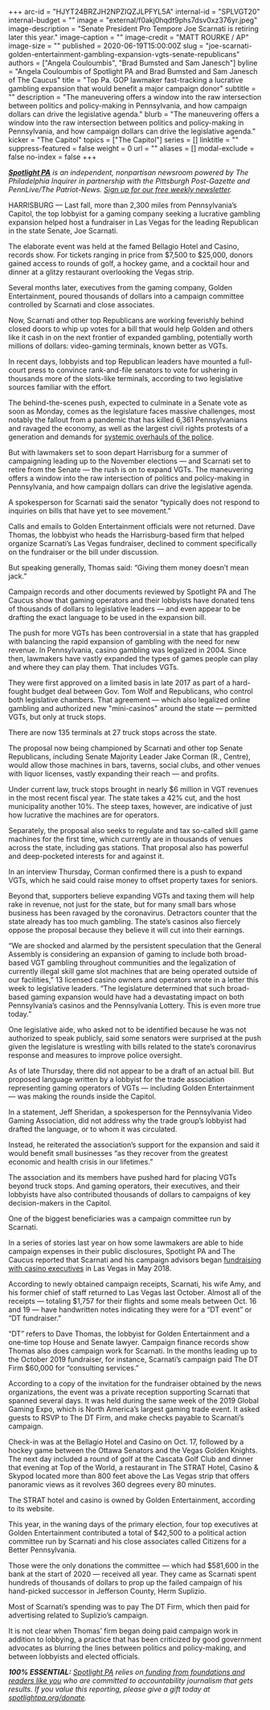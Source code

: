 +++
arc-id = "HJYT24BRZJH2NPZIQZJLPFYL5A"
internal-id = "SPLVGT20"
internal-budget = ""
image = "external/f0akj0hqdt9phs7dsv0xz376yr.jpeg"
image-description = "Senate President Pro Tempore Joe Scarnati is retiring later this year."
image-caption = ""
image-credit = "MATT ROURKE / AP"
image-size = ""
published = 2020-06-19T15:00:00Z
slug = "joe-scarnati-golden-entertainment-gambling-expansion-vgts-senate-republicans"
authors = ["Angela Couloumbis", "Brad Bumsted and Sam Janesch"]
byline = "Angela Couloumbis of Spotlight PA and Brad Bumsted and Sam Janesch of The Caucus"
title = "Top Pa. GOP lawmaker fast-tracking a lucrative gambling expansion that would benefit a major campaign donor"
subtitle = ""
description = "The maneuvering offers a window into the raw intersection between politics and policy-making in Pennsylvania, and how campaign dollars can drive the legislative agenda."
blurb = "The maneuvering offers a window into the raw intersection between politics and policy-making in Pennsylvania, and how campaign dollars can drive the legislative agenda."
kicker = "The Capitol"
topics = ["The Capitol"]
series = []
linktitle = ""
suppress-featured = false
weight = 0
url = ""
aliases = []
modal-exclude = false
no-index = false
+++

<a href="https://www.spotlightpa.org/"><i><b>Spotlight PA</b></i></a><i> is an independent, nonpartisan newsroom powered by The Philadelphia Inquirer in partnership with the Pittsburgh Post-Gazette and PennLive/The Patriot-News. </i><a href="https://www.spotlightpa.org/newsletters"><i>Sign up for our free weekly newsletter</i></a><i>.</i>

HARRISBURG — Last fall, more than 2,300 miles from Pennsylvania’s Capitol, the top lobbyist for a gaming company seeking a lucrative gambling expansion helped host a fundraiser in Las Vegas for the leading Republican in the state Senate, Joe Scarnati.

The elaborate event was held at the famed Bellagio Hotel and Casino, records show. For tickets ranging in price from $7,500 to $25,000, donors gained access to rounds of golf, a hockey game, and a cocktail hour and dinner at a glitzy restaurant overlooking the Vegas strip.

Several months later, executives from the gaming company, Golden Entertainment, poured thousands of dollars into a campaign committee controlled by Scarnati and close associates.

Now, Scarnati and other top Republicans are working feverishly behind closed doors to whip up votes for a bill that would help Golden and others like it cash in on the next frontier of expanded gambling, potentially worth millions of dollars: video-gaming terminals, known better as VGTs.

In recent days, lobbyists and top Republican leaders have mounted a full-court press to convince rank-and-file senators to vote for ushering in thousands more of the slots-like terminals, according to two legislative sources familiar with the effort.

The behind-the-scenes push, expected to culminate in a Senate vote as soon as Monday, comes as the legislature faces massive challenges, most notably the fallout from a pandemic that has killed 6,361 Pennsylvanians and ravaged the economy, as well as the largest civil rights protests of a generation and demands for <a href="https://www.spotlightpa.org/news/2020/06/pennsylvania-police-misconduct-database-george-floyd/" target=_blank>systemic overhauls of the police</a>.

<script src="https://www.spotlightpa.org/embed.js" async></script><div data-spl-embed-version="1" data-spl-src="https://www.spotlightpa.org/embeds/donate/"></div>


But with lawmakers set to soon depart Harrisburg for a summer of campaigning leading up to the November elections — and Scarnati set to retire from the Senate — the rush is on to expand VGTs. The maneuvering offers a window into the raw intersection of politics and policy-making in Pennsylvania, and how campaign dollars can drive the legislative agenda.

A spokesperson for Scarnati said the senator “typically does not respond to inquiries on bills that have yet to see movement.”

Calls and emails to Golden Entertainment officials were not returned. Dave Thomas, the lobbyist who heads the Harrisburg-based firm that helped organize Scarnati’s Las Vegas fundraiser, declined to comment specifically on the fundraiser or the bill under discussion.

But speaking generally, Thomas said: “Giving them money doesn’t mean jack.”

Campaign records and other documents reviewed by Spotlight PA and The Caucus show that gaming operators and their lobbyists have donated tens of thousands of dollars to legislative leaders — and even appear to be drafting the exact language to be used in the expansion bill.

The push for more VGTs has been controversial in a state that has grappled with balancing the rapid expansion of gambling with the need for new revenue. In Pennsylvania, casino gambling was legalized in 2004. Since then, lawmakers have vastly expanded the types of games people can play and where they can play them. That includes VGTs.

They were first approved on a limited basis in late 2017 as part of a hard-fought budget deal between Gov. Tom Wolf and Republicans, who control both legislative chambers. That agreement — which also legalized online gambling and authorized new "mini-casinos" around the state — permitted VGTs, but only at truck stops.

There are now 135 terminals at 27 truck stops across the state.

The proposal now being championed by Scarnati and other top Senate Republicans, including Senate Majority Leader Jake Corman (R., Centre), would allow those machines in bars, taverns, social clubs, and other venues with liquor licenses, vastly expanding their reach — and profits.

Under current law, truck stops brought in nearly $6 million in VGT revenues in the most recent fiscal year. The state takes a 42% cut, and the host municipality another 10%. The steep taxes, however, are indicative of just how lucrative the machines are for operators.

Separately, the proposal also seeks to regulate and tax so-called skill game machines for the first time, which currently are in thousands of venues across the state, including gas stations. That proposal also has powerful and deep-pocketed interests for and against it.

In an interview Thursday, Corman confirmed there is a push to expand VGTs, which he said could raise money to offset property taxes for seniors.

Beyond that, supporters believe expanding VGTs and taxing them will help rake in revenue, not just for the state, but for many small bars whose business has been ravaged by the coronavirus. Detractors counter that the state already has too much gambling. The state’s casinos also fiercely oppose the proposal because they believe it will cut into their earnings.

“We are shocked and alarmed by the persistent speculation that the General Assembly is considering an expansion of gaming to include both broad-based VGT gambling throughout communities and the legalization of currently illegal skill game slot machines that are being operated outside of our facilities,” 13 licensed casino owners and operators wrote in a letter this week to legislative leaders. “The legislature determined that such broad-based gaming expansion would have had a devastating impact on both Pennsylvania’s casinos and the Pennsylvania Lottery. This is even more true today.”

One legislative aide, who asked not to be identified because he was not authorized to speak publicly, said some senators were surprised at the push given the legislature is wrestling with bills related to the state’s coronavirus response and measures to improve police oversight.

As of late Thursday, there did not appear to be a draft of an actual bill. But proposed language written by a lobbyist for the trade association representing gaming operators of VGTs — including Golden Entertainment — was making the rounds inside the Capitol.

In a statement, Jeff Sheridan, a spokesperson for the Pennsylvania Video Gaming Association, did not address why the trade group’s lobbyist had drafted the language, or to whom it was circulated.

Instead, he reiterated the association’s support for the expansion and said it would benefit small businesses “as they recover from the greatest economic and health crisis in our lifetimes.”

The association and its members have pushed hard for placing VGTs beyond truck stops. And gaming operators, their executives, and their lobbyists have also contributed thousands of dollars to campaigns of key decision-makers in the Capitol.

One of the biggest beneficiaries was a campaign committee run by Scarnati.

In a series of stories last year on how some lawmakers are able to hide campaign expenses in their public disclosures, Spotlight PA and The Caucus reported that Scarnati and his campaign advisors began <a href="https://www.spotlightpa.org/news/2019/10/lavish-dinners-sports-tickets-and-nearly-3.5-million-other-expenses-by-pa.-lawmakers-youve-never-seen/" target=_blank>fundraising with casino executives</a> in Las Vegas in May 2018.

According to newly obtained campaign receipts, Scarnati, his wife Amy, and his former chief of staff returned to Las Vegas last October. Almost all of the receipts — totaling $1,757 for their flights and some meals between Oct. 16 and 19 — have handwritten notes indicating they were for a “DT event” or “DT fundraiser.”

“DT” refers to Dave Thomas, the lobbyist for Golden Entertainment and a one-time top House and Senate lawyer. Campaign finance records show Thomas also does campaign work for Scarnati. In the months leading up to the October 2019 fundraiser, for instance, Scarnati’s campaign paid The DT Firm $60,000 for “consulting services.”

<script src="https://www.spotlightpa.org/embed.js" async></script><div data-spl-embed-version="1" data-spl-src="https://www.spotlightpa.org/embeds/newsletter/"></div>


According to a copy of the invitation for the fundraiser obtained by the news organizations, the event was a private reception supporting Scarnati that spanned several days. It was held during the same week of the 2019 Global Gaming Expo, which is North America’s largest gaming trade event. It asked guests to RSVP to The DT Firm, and make checks payable to Scarnati’s campaign.

Check-in was at the Bellagio Hotel and Casino on Oct. 17, followed by a hockey game between the Ottawa Senators and the Vegas Golden Knights. The next day included a round of golf at the Cascata Golf Club and dinner that evening at Top of the World, a restaurant in The STRAT Hotel, Casino &amp; Skypod located more than 800 feet above the Las Vegas strip that offers panoramic views as it revolves 360 degrees every 80 minutes.

The STRAT hotel and casino is owned by Golden Entertainment, according to its website.

This year, in the waning days of the primary election, four top executives at Golden Entertainment contributed a total of $42,500 to a political action committee run by Scarnati and his close associates called Citizens for a Better Pennsylvania.

Those were the only donations the committee — which had $581,600 in the bank at the start of 2020 — received all year. They came as Scarnati spent hundreds of thousands of dollars to prop up the failed campaign of his hand-picked successor in Jefferson County, Herm Suplizio.

Most of Scarnati’s spending was to pay The DT Firm, which then paid for advertising related to Suplizio’s campaign.

It is not clear when Thomas’ firm began doing paid campaign work in addition to lobbying, a practice that has been criticized by good government advocates as blurring the lines between politics and policy-making, and between lobbyists and elected officials.

<i><b>100% ESSENTIAL:</b></i> <a href="https://www.spotlightpa.org/"><i>Spotlight PA</i></a><i> relies on</i><a href="https://www.spotlightpa.org/support"><i> funding from foundations and readers like you</i></a><i> who are committed to accountability journalism that gets results. If you value this reporting, please give a gift today at </i><a href="http://spotlightpa.org/donate"><i>spotlightpa.org/donate</i></a><i>.</i>

<script src="https://www.spotlightpa.org/embed.js" async></script><div data-spl-embed-version="1" data-spl-src="https://www.spotlightpa.org/embeds/tips/?tip_text=Do%20you%20have%20a%20tip%20about%20%3Cb%3EPennsylvania%20lawmakers%20or%20state%20government%3C%2Fb%3E%3F%20Tell%20us%20below."></div>
